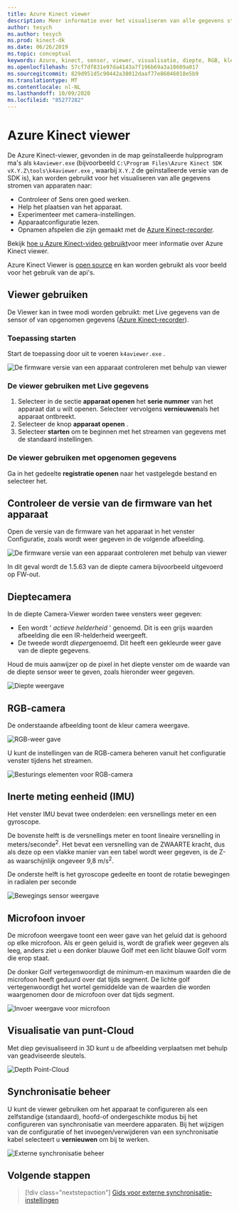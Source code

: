 ```yaml
---
title: Azure Kinect viewer
description: Meer informatie over het visualiseren van alle gegevens stromen van apparaten met behulp van de Azure Kinect-viewer.
author: tesych
ms.author: tesych
ms.prod: kinect-dk
ms.date: 06/26/2019
ms.topic: conceptual
keywords: Azure, kinect, sensor, viewer, visualisatie, diepte, RGB, kleur, IMU, audio, microfoon, punt-Cloud
ms.openlocfilehash: 57cf7df831e97da4143a7f196b69a3a10609a017
ms.sourcegitcommit: 829d951d5c90442a38012daaf77e86046018e5b9
ms.translationtype: MT
ms.contentlocale: nl-NL
ms.lasthandoff: 10/09/2020
ms.locfileid: "85277282"
---
```

# <a name="azure-kinect-viewer"></a>Azure Kinect viewer

De Azure Kinect-viewer, gevonden in de map geïnstalleerde hulpprogram ma's als `k4aviewer.exe` (bijvoorbeeld `C:\Program Files\Azure Kinect SDK vX.Y.Z\tools\k4aviewer.exe` , waarbij `X.Y.Z` de geïnstalleerde versie van de SDK is), kan worden gebruikt voor het visualiseren van alle gegevens stromen van apparaten naar:

* Controleer of Sens oren goed werken.
* Help het plaatsen van het apparaat.
* Experimenteer met camera-instellingen.
* Apparaatconfiguratie lezen.
* Opnamen afspelen die zijn gemaakt met de [Azure Kinect-recorder](azure-kinect-recorder.md).

Bekijk [hoe u Azure Kinect-video gebruikt](https://www.microsoft.com/videoplayer/embed/RE3hNwG)voor meer informatie over Azure Kinect viewer.

Azure Kinect Viewer is [open source](https://github.com/microsoft/Azure-Kinect-Sensor-SDK/tree/develop/tools/k4aviewer) en kan worden gebruikt als voor beeld voor het gebruik van de api's.

## <a name="use-viewer"></a>Viewer gebruiken

De Viewer kan in twee modi worden gebruikt: met Live gegevens van de sensor of van opgenomen gegevens ([Azure Kinect-recorder](azure-kinect-recorder.md)).

### <a name="start-application"></a>Toepassing starten

Start de toepassing door uit te voeren `k4aviewer.exe` .

![De firmware versie van een apparaat controleren met behulp van viewer](./media/how-to-guides/open-viewer.png)

### <a name="use-the-viewer-with-live-data"></a>De viewer gebruiken met Live gegevens

1. Selecteer in de sectie **apparaat openen** het **serie nummer** van het apparaat dat u wilt openen. Selecteer vervolgens **vernieuwen**als het apparaat ontbreekt.
2. Selecteer de knop **apparaat openen** .
3. Selecteer **starten** om te beginnen met het streamen van gegevens met de standaard instellingen.

### <a name="use-the-viewer-with-recorded-data"></a>De viewer gebruiken met opgenomen gegevens

Ga in het gedeelte **registratie openen** naar het vastgelegde bestand en selecteer het.

## <a name="check-device-firmware-version"></a>Controleer de versie van de firmware van het apparaat

Open de versie van de firmware van het apparaat in het venster Configuratie, zoals wordt weer gegeven in de volgende afbeelding.

![De firmware versie van een apparaat controleren met behulp van viewer](./media/how-to-guides/check-firmware-update.png)

In dit geval wordt de 1.5.63 van de diepte camera bijvoorbeeld uitgevoerd op FW-out.

## <a name="depth-camera"></a>Dieptecamera

In de diepte Camera-Viewer worden twee vensters weer gegeven:

* Een wordt ' *actieve helderheid* ' genoemd. Dit is een grijs waarden afbeelding die een IR-helderheid weergeeft.
* De tweede wordt *dieper*genoemd. Dit heeft een gekleurde weer gave van de diepte gegevens.

Houd de muis aanwijzer op de pixel in het diepte venster om de waarde van de diepte sensor weer te geven, zoals hieronder weer gegeven.

![Diepte weergave](./media/how-to-guides/depth-camera.png)

## <a name="rgb-camera"></a>RGB-camera

De onderstaande afbeelding toont de kleur camera weergave.

![RGB-weer gave](./media/how-to-guides/viewer-rgb-camera.png)

U kunt de instellingen van de RGB-camera beheren vanuit het configuratie venster tijdens het streamen.

![Besturings elementen voor RGB-camera](./media/how-to-guides/rgb-camera-settings.png)

## <a name="inertial-measurement-unit-imu"></a>Inerte meting eenheid (IMU)

Het venster IMU bevat twee onderdelen: een versnellings meter en een gyroscope.

De bovenste helft is de versnellings meter en toont lineaire versnelling in meters/seconde<sup>2</sup>.  Het bevat een versnelling van de ZWAARTE kracht, dus als deze op een vlakke manier van een tabel wordt weer gegeven, is de Z-as waarschijnlijk ongeveer 9,8 m/s<sup>2</sup>.

De onderste helft is het gyroscope gedeelte en toont de rotatie bewegingen in radialen per seconde

![Bewegings sensor weergave](./media/how-to-guides/viewer-mu-settings.png)

## <a name="microphone-input"></a>Microfoon invoer

De microfoon weergave toont een weer gave van het geluid dat is gehoord op elke microfoon. Als er geen geluid is, wordt de grafiek weer gegeven als leeg, anders ziet u een donker blauwe Golf met een licht blauwe Golf vorm die erop staat.

De donker Golf vertegenwoordigt de minimum-en maximum waarden die de microfoon heeft geduurd over dat tijds segment. De lichte golf vertegenwoordigt het wortel gemiddelde van de waarden die worden waargenomen door de microfoon over dat tijds segment.

![Invoer weergave voor microfoon](./media/how-to-guides/microphone-data.png)

## <a name="point-cloud-visualization"></a>Visualisatie van punt-Cloud

Met diep gevisualiseerd in 3D kunt u de afbeelding verplaatsen met behulp van geadviseerde sleutels.

![Depth Point-Cloud](./media/how-to-guides/depth-point-cloud.png)

## <a name="synchronization-control"></a>Synchronisatie beheer

U kunt de viewer gebruiken om het apparaat te configureren als een zelfstandige (standaard), hoofd-of ondergeschikte modus bij het configureren van synchronisatie van meerdere apparaten.
Bij het wijzigen van de configuratie of het invoegen/verwijderen van een synchronisatie kabel selecteert u **vernieuwen** om bij te werken.

![Externe synchronisatie beheer](./media/how-to-guides/sync-control.png)

## <a name="next-steps"></a>Volgende stappen

> [!div class="nextstepaction"]
>[Gids voor externe synchronisatie-instellingen](https://support.microsoft.com/help/4494429/sync-multiple-azure-kinect-dk-devices)

